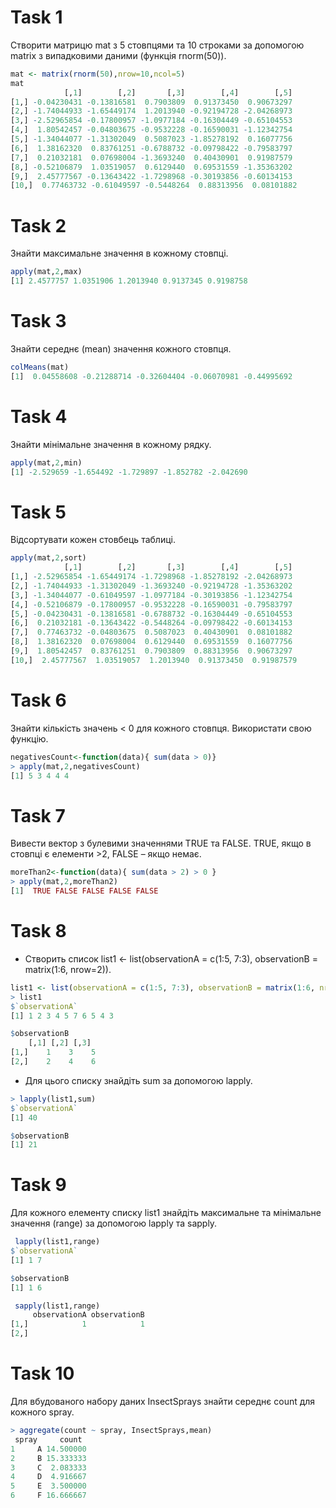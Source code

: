 # Task 1
 Створити матрицю mat з 5 стовпцями та 10 строками за допомогою matrix з випадковими даними (функція rnorm(50)).
 ```r
 mat <- matrix(rnorm(50),nrow=10,ncol=5)
 mat
             [,1]        [,2]       [,3]        [,4]        [,5]
 [1,] -0.04230431 -0.13816581  0.7903809  0.91373450  0.90673297
 [2,] -1.74044933 -1.65449174  1.2013940 -0.92194728 -2.04268973
 [3,] -2.52965854 -0.17800957 -1.0977184 -0.16304449 -0.65104553
 [4,]  1.80542457 -0.04803675 -0.9532228 -0.16590031 -1.12342754
 [5,] -1.34044077 -1.31302049  0.5087023 -1.85278192  0.16077756
 [6,]  1.38162320  0.83761251 -0.6788732 -0.09798422 -0.79583797
 [7,]  0.21032181  0.07698004 -1.3693240  0.40430901  0.91987579
 [8,] -0.52106879  1.03519057  0.6129440  0.69531559 -1.35363202
 [9,]  2.45777567 -0.13643422 -1.7298968 -0.30193856 -0.60134153
[10,]  0.77463732 -0.61049597 -0.5448264  0.88313956  0.08101882
```

# Task 2
 Знайти максимальне значення в кожному стовпці.
 ```r
 apply(mat,2,max)
[1] 2.4577757 1.0351906 1.2013940 0.9137345 0.9198758
```
# Task 3
 Знайти середнє (mean) значення кожного стовпця.
 ```r
 colMeans(mat)
[1]  0.04558608 -0.21288714 -0.32604404 -0.06070981 -0.44995692
```
# Task 4 
Знайти мінімальне значення в кожному рядку.
```r
apply(mat,2,min)
[1] -2.529659 -1.654492 -1.729897 -1.852782 -2.042690
```
# Task 5
 Відсортувати кожен стовбець таблиці.
 ```r
 apply(mat,2,sort)
             [,1]        [,2]       [,3]        [,4]        [,5]
 [1,] -2.52965854 -1.65449174 -1.7298968 -1.85278192 -2.04268973
 [2,] -1.74044933 -1.31302049 -1.3693240 -0.92194728 -1.35363202
 [3,] -1.34044077 -0.61049597 -1.0977184 -0.30193856 -1.12342754
 [4,] -0.52106879 -0.17800957 -0.9532228 -0.16590031 -0.79583797
 [5,] -0.04230431 -0.13816581 -0.6788732 -0.16304449 -0.65104553
 [6,]  0.21032181 -0.13643422 -0.5448264 -0.09798422 -0.60134153
 [7,]  0.77463732 -0.04803675  0.5087023  0.40430901  0.08101882
 [8,]  1.38162320  0.07698004  0.6129440  0.69531559  0.16077756
 [9,]  1.80542457  0.83761251  0.7903809  0.88313956  0.90673297
[10,]  2.45777567  1.03519057  1.2013940  0.91373450  0.91987579
```
# Task 6
 Знайти кількість значень < 0 для кожного стовпця. Використати свою функцію.
 ```r
 negativesCount<-function(data){ sum(data > 0)}
> apply(mat,2,negativesCount)
[1] 5 3 4 4 4
```
# Task 7
 Вивести вектор з булевими значеннями TRUE та FALSE. TRUE, якщо в стовпці є елементи >2, FALSE – якщо немає.
 ```r
 moreThan2<-function(data){ sum(data > 2) > 0 }
> apply(mat,2,moreThan2)
[1]  TRUE FALSE FALSE FALSE FALSE
```
# Task 8
 * Створить список list1 <- list(observationA = c(1:5, 7:3), observationB = matrix(1:6, nrow=2)).
 ```r
list1 <- list(observationA = c(1:5, 7:3), observationB = matrix(1:6, nrow=2))
> list1
$`observationA`
 [1] 1 2 3 4 5 7 6 5 4 3

$observationB
     [,1] [,2] [,3]
[1,]    1    3    5
[2,]    2    4    6
 ```
 * Для цього списку знайдіть sum за допомогою lapply.
 ```r
 > lapply(list1,sum)
$`observationA`
[1] 40

$observationB
[1] 21
```
# Task 9
 Для кожного елементу списку list1 знайдіть максимальне та мінімальне значення (range) за допомогою lapply та sapply.
 ```r
  lapply(list1,range)
$`observationA`
[1] 1 7

$observationB
[1] 1 6
```
```r
 sapply(list1,range)
     observationA observationB
[1,]            1            1
[2,]
```
# Task 10
 Для вбудованого набору даних InsectSprays знайти середнє count для кожного spray.
 ```r
 > aggregate(count ~ spray, InsectSprays,mean)
  spray     count
1     A 14.500000
2     B 15.333333
3     C  2.083333
4     D  4.916667
5     E  3.500000
6     F 16.666667
```